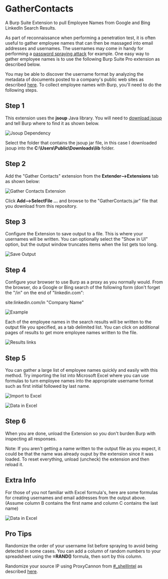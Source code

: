# GatherContacts
A Burp Suite Extension to pull Employee Names from Google and Bing LinkedIn Search Results.

As part of reconnaissance when performing a penetration test, it is often useful to gather employee names that can then be massaged into email addresses and usernames. The usernames may come in handy for performing a [password spraying attack](http://www.blackhillsinfosec.com/?p=4694) for example. One easy way to gather employee names is to use the following Burp Suite Pro extension as described below.

You may be able to discover the username format by analyzing the metadata of documents posted to a company's public web sites as described [here](https://github.com/dafthack/PowerMeta).
To collect employee names with Burp, you'll need to do the following steps.

## Step 1
This extension uses the **jsoup** Java library. You will need to [download jsoup](https://jsoup.org/download) and tell Burp where to find it as shown below.

![Jsoup Dependency](https://github.com/clr2of8/GatherContacts/raw/master/images/jsoup.png)

Select the folder that contains the jsoup jar file, in this case I downloaded jsoup into the **C:\Users\Public\Downloads\lib** folder.

## Step 2

Add the "Gather Contacts" extension from the **Extender-->Extensions**  tab as shown below:

![Gather Contacts Extension](https://github.com/clr2of8/GatherContacts/raw/master/images/AddExtension.png)

Click **Add-->SelectFile ...** and browse to the "GatherContacts.jar" file that you download from this repository.

## Step 3
Configure the Extension to save output to a file. This is where your usernames will be written. You can optionally select the "Show in UI" option, but the output window truncates items when the list gets too long.

![Save Output](https://github.com/clr2of8/GatherContacts/raw/master/images/outputFile.png)

## Step 4
Configure your browser to use Burp as a proxy as you normally would. From the browser, do a Google or Bing search of the following form (don't forget the "/in" on the end of "linkedin.com":

site:linkedin.com/in "Company Name"

![Example](https://github.com/clr2of8/GatherContacts/raw/master/images/example.png)

Each of the employee names in the search results will be written to the output file you specified, as a tab delimited list. You can click on additional pages of results to get more employee names written to the file.

![Results links](https://github.com/clr2of8/GatherContacts/raw/master/images/google.png)

## Step 5
You can gather a large list of employee names quickly and easily with this method. Try importing the list into Microsoft Excel where you can use formulas to turn employee names into the appropriate username format such as first initial followed by last name.

![Import to Excel](https://github.com/clr2of8/GatherContacts/raw/master/images/excel.png)

![Data in Excel](https://github.com/clr2of8/GatherContacts/raw/master/images/exampleOutput.png)

## Step 6
When you are done, unload the Extension so you don't burden Burp with inspecting all responses.

Note: If you aren't getting a name written to the output file as you expect, it could be that the name was already ouput by the extension since it was loaded. To reset everything, unload (uncheck) the extension and then reload it.

## Extra Info

For those of you not familiar with Excel formula's, here are some formulas for creating usernames and email addresses from the output above. (Assume column B contains the first name and column C contains the last name)

![Data in Excel](https://github.com/clr2of8/GatherContacts/raw/master/images/formulas.png)

## Pro Tips

Randomize the order of your username list before spraying to avoid being detected in some cases. You can add a column of random numbers to your spreadsheet using the **=RAND()** formula, then sort by this column.

Randomize your source IP using ProxyCannon from [#_shellIntel](https://www.shellntel.com/blog/2016/1/14/update-to-proxycannon) as described [here](https://www.blackhillsinfosec.com/using-burp-proxycannon/).


